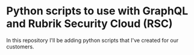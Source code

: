 # Python scripts to use with GraphQL and Rubrik Security Cloud (RSC)
In this repository I'll be adding python scripts that I've created for our customers. 
